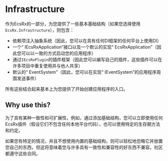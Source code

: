 # Infrastructure

作为EcsRx的一部分，为您提供了一些基本基础结构（如果您选择使用`EcsRx.Infrastructure`），则包含：

- 依赖项注入抽象系统（因此，您可以在具有任何DI框架的任何平台上使用DI）
- 一个“ IEcsRxApplication”接口以及一个默认的实现“ EcsRxApplication”（因此您可以以一致的方式启动您的应用程序）
- 通过`IEcsRxPlugin`的插件框架（因此您可以编写自己的插件，这些插件可以在许多项目中重复使用并与他人共享）
- 默认的“ EventSystem”（因此，您可以在实现“ IEventSystem”的应用程序周围发送事件）

所有这些结合起来基本上为您提供了开始创建应用程序的入口。

## Why use this?

为了具有某种一致性和可扩展性，例如，通过添加基础结构，您可以立即使用任何EcsRx插件（假设它们不包含任何本地平台代码），也可以使用特定的生存期方法和约定。

如果您有特定的情况，并且不想使用内置的基础结构，则可以轻松地忽略它并放置您自己的东西，但这将意味着您与许多具有一致性和兼容性的好东西不兼容。社区都遵守这些合同。

